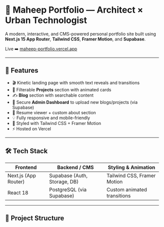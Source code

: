 # 🧠 Maheep Portfolio — Architect × Urban Technologist

A modern, interactive, and CMS-powered personal portfolio site built using **Next.js 15 App Router**, **Tailwind CSS**, **Framer Motion**, and **Supabase**.

Live ➡️ [maheep-portfolio.vercel.app](https://maheep-portfolio.vercel.app)

---

## 🚀 Features

- 🎬 Kinetic landing page with smooth text reveals and transitions
- 📁 Filterable **Projects** section with animated cards
- ✍️ **Blog** section with searchable content
- 🔐 Secure **Admin Dashboard** to upload new blogs/projects (via Supabase)
- 📄 Resume viewer + custom about section
- 💡 Fully responsive and mobile-friendly
- 🎨 Styled with Tailwind CSS + Framer Motion
- ⚡ Hosted on Vercel

---

## 🛠️ Tech Stack

| Frontend        | Backend / CMS         | Styling & Animation |
|-----------------|------------------------|----------------------|
| Next.js (App Router) | Supabase (Auth, Storage, DB) | Tailwind CSS, Framer Motion |
| React 18        | PostgreSQL (via Supabase) | Custom animated transitions |

---

## 📁 Project Structure

